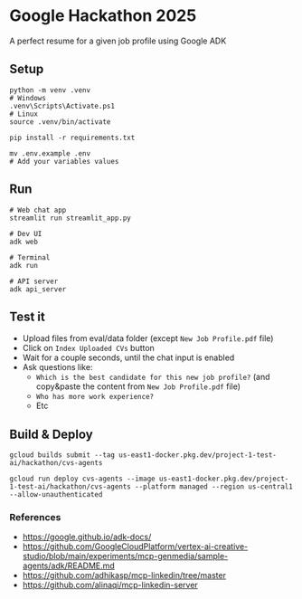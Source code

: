 # Google Hackathon 2025
A perfect resume for a given job profile using Google ADK


## Setup
```
python -m venv .venv
# Windows
.venv\Scripts\Activate.ps1
# Linux
source .venv/bin/activate

pip install -r requirements.txt

mv .env.example .env
# Add your variables values
```

## Run
```
# Web chat app
streamlit run streamlit_app.py

# Dev UI
adk web

# Terminal
adk run

# API server
adk api_server
```

## Test it
- Upload files from eval/data folder (except `New Job Profile.pdf` file)
- Click on `Index Uploaded CVs` button
- Wait for a couple seconds, until the chat input is enabled
- Ask questions like:
    * `Which is the best candidate for this new job profile?` (and copy&paste the content from `New Job Profile.pdf` file)
    * `Who has more work experience?`
    * Etc

## Build & Deploy
```
gcloud builds submit --tag us-east1-docker.pkg.dev/project-1-test-ai/hackathon/cvs-agents

gcloud run deploy cvs-agents --image us-east1-docker.pkg.dev/project-1-test-ai/hackathon/cvs-agents --platform managed --region us-central1 --allow-unauthenticated
```

### References
- https://google.github.io/adk-docs/
- https://github.com/GoogleCloudPlatform/vertex-ai-creative-studio/blob/main/experiments/mcp-genmedia/sample-agents/adk/README.md
- https://github.com/adhikasp/mcp-linkedin/tree/master
- https://github.com/alinaqi/mcp-linkedin-server
